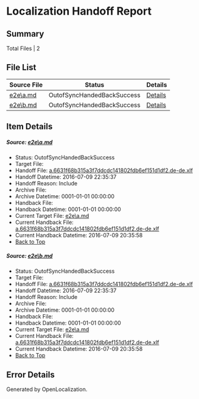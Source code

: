 # <a name='report-top'></a> Localization Handoff Report

## Summary
 Total Files | 2

## File List
 Source File | Status | Details 
 ----------- | ------ | ------- 
 [e2e\a.md](https://github.com/OpenLocalizationTestOrg/oltest/blob/1369699fb3d36d2578c1f14de0b9ab01ef08622b/e2e/a.md) | OutofSyncHandedBackSuccess | [Details](#a564c220204c903084a993562e84af3672784fb61)
 [e2e\b.md](https://github.com/OpenLocalizationTestOrg/oltest/blob/1369699fb3d36d2578c1f14de0b9ab01ef08622b/e2e/b.md) | OutofSyncHandedBackSuccess | [Details](#a564c220204c903084a993562e84af3672784fb62)

## Item Details
##### <a name='a564c220204c903084a993562e84af3672784fb61'></a> Source: [e2e\a.md](https://github.com/OpenLocalizationTestOrg/oltest/blob/1369699fb3d36d2578c1f14de0b9ab01ef08622b/e2e/a.md)
* Status: OutofSyncHandedBackSuccess
* Target File: 
* Handoff File: [a.6631f68b315a3f7ddcdc141802fdb6ef151d1df2.de-de.xlf](https://github.com/OpenLocalizationTestOrg/olhandoff-e2e/blob/96873e7b5bb859d534c65857f6710b8a17bfdda3/ol-handoff/OpenLocalizationTestOrg/oltest-dede-fly/ci/ht/a.6631f68b315a3f7ddcdc141802fdb6ef151d1df2.de-de.xlf)
* Handoff Datetime: 2016-07-09 22:35:37
* Handoff Reason: Include
* Archive File: 
* Archive Datetime: 0001-01-01 00:00:00
* Handback File: 
* Handback Datetime: 0001-01-01 00:00:00
* Current Target File: [e2e\a.md](https://github.com/OpenLocalizationTestOrg/oltest-dede-fly/blob/f132fb088199b8df4b7d3502221bd09342c5ad4b/e2e/a.md)
* Current Handback File: [a.6631f68b315a3f7ddcdc141802fdb6ef151d1df2.de-de.xlf](https://github.com/OpenLocalizationTestOrg/olhandback-e2e/blob/0a46a806df2483dbaddb70a1389b9227117c549d/ol-handback/OpenLocalizationTestOrg/oltest-dede-fly/ci/ht/a.6631f68b315a3f7ddcdc141802fdb6ef151d1df2.de-de.xlf)
* Current Handback Datetime: 2016-07-09 20:35:58
* [Back to Top](#report-top)

##### <a name='a564c220204c903084a993562e84af3672784fb62'></a> Source: [e2e\b.md](https://github.com/OpenLocalizationTestOrg/oltest/blob/1369699fb3d36d2578c1f14de0b9ab01ef08622b/e2e/b.md)
* Status: OutofSyncHandedBackSuccess
* Target File: 
* Handoff File: [a.6631f68b315a3f7ddcdc141802fdb6ef151d1df2.de-de.xlf](https://github.com/OpenLocalizationTestOrg/olhandoff-e2e/blob/96873e7b5bb859d534c65857f6710b8a17bfdda3/ol-handoff/OpenLocalizationTestOrg/oltest-dede-fly/ci/ht/a.6631f68b315a3f7ddcdc141802fdb6ef151d1df2.de-de.xlf)
* Handoff Datetime: 2016-07-09 22:35:37
* Handoff Reason: Include
* Archive File: 
* Archive Datetime: 0001-01-01 00:00:00
* Handback File: 
* Handback Datetime: 0001-01-01 00:00:00
* Current Target File: [e2e\a.md](https://github.com/OpenLocalizationTestOrg/oltest-dede-fly/blob/f132fb088199b8df4b7d3502221bd09342c5ad4b/e2e/a.md)
* Current Handback File: [a.6631f68b315a3f7ddcdc141802fdb6ef151d1df2.de-de.xlf](https://github.com/OpenLocalizationTestOrg/olhandback-e2e/blob/0a46a806df2483dbaddb70a1389b9227117c549d/ol-handback/OpenLocalizationTestOrg/oltest-dede-fly/ci/ht/a.6631f68b315a3f7ddcdc141802fdb6ef151d1df2.de-de.xlf)
* Current Handback Datetime: 2016-07-09 20:35:58
* [Back to Top](#report-top)


## Error Details

Generated by OpenLocalization.
